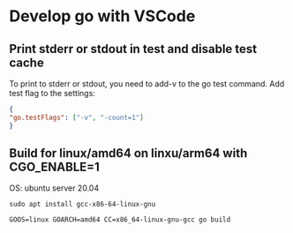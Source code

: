 # Develop go with VSCode

## Print stderr or stdout in test and disable test cache

To print to stderr or stdout, you need to add-v to the go test command. Add test flag to the settings:  
```json
{
"go.testFlags": ["-v", "-count=1"]
}
```

## Build for linux/amd64 on linxu/arm64 with CGO_ENABLE=1
OS: ubuntu server 20.04

`sudo apt install gcc-x86-64-linux-gnu`

`GOOS=linux GOARCH=amd64 CC=x86_64-linux-gnu-gcc go build`